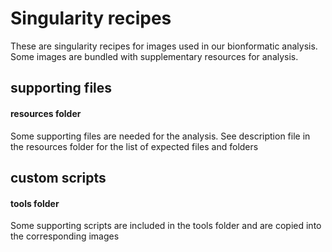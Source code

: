 # Singularity recipes

These are singularity recipes for images used in our bionformatic analysis.
Some images are bundled with supplementary resources for analysis. 

## supporting files
#### resources folder
Some supporting files are needed for the analysis.
See description file in the resources folder for the list of expected files and folders

## custom scripts
#### tools folder
Some supporting scripts are included in the tools folder and are copied into the corresponding images
